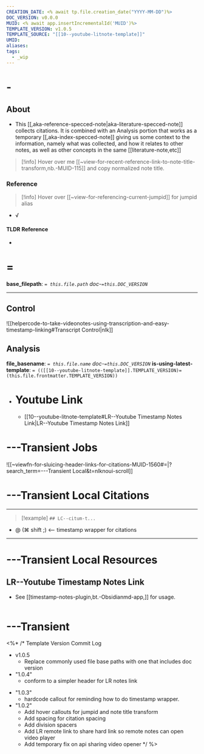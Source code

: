 ```yaml
---
CREATION_DATE: <% await tp.file.creation_date("YYYY-MM-DD")%>
DOC_VERSION: v0.0.0
MUID: <% await app.insertIncrementalId('MUID')%>
TEMPLATE_VERSION: v1.0.5
TEMPLATE_SOURCE: "[[10--youtube-litnote-template]]"
UMID: 
aliases: 
tags:
  - _wip
---
```


# -

## About

* This [[,aka-reference-specced-note|aka-literature-specced-note]] collects citations. It is combined with an Analysis portion that works as a temporary [[,aka-index-specced-note]] giving us some context to the information, namely what was collected, and how it relates to other notes, as well as other concepts in the same [[literature-note,etc]]


> [!info] Hover over me [[~view-for-recent-reference-link-to-note-title-transform,nb.-MUID-115]] and copy normalized note title.

### Reference

> [!info] Hover over [[~view-for-referencing-current-jumpid]] for jumpid alias

* √ 

#### TLDR Reference

* 


# =

**base_filepath**: *`= this.file.path`* *doc-`=this.DOC_VERSION`*

---



## Control

![[helpercode-to-take-videonotes-using-transcription-and-easy-timestamp-linking#Transcript Control|nlk]]


## Analysis

**file_basename**: *`= this.file.name`* *doc-`=this.DOC_VERSION`*
**is-using-latest-template**: `= (([[10--youtube-litnote-template]].TEMPLATE_VERSION)=(this.file.frontmatter.TEMPLATE_VERSION)) `

* # Youtube Link
  * [[10--youtube-litnote-template#LR--Youtube Timestamp Notes Link|LR--Youtube Timestamp Notes Link]]

# ---Transient Jobs

![[~viewfn-for-sluicing-header-links-for-citations-MUID-1560#=|?search_term=---Transient Local&t=nlknoui-scroll]]

# ---Transient Local Citations

---

> [!example] `## LC--citum-t...`
* @ (⌘ shift ;) <-- timestamp wrapper for citations

---




# ---Transient Local Resources

## LR--Youtube Timestamp Notes Link

* See [[timestamp-notes-plugin,bt.-Obsidianmd-app,]] for usage.

```Place-youtube-url-in-me: timestamp-url
```

# ---Transient

<%*
/* Template Version Commit Log
* v1.0.5
  * Replace commonly used file base paths with one that includes doc version
* "1.0.4"
  * conform to a simpler header for LR notes link
- "1.0.3"
  - hardcode callout for reminding how to do timestamp wrapper.
- "1.0.2"
  - Add hover callouts for jumpid and note title transform
  - Add spacing for citation spacing
  - Add division spacers
  - Add LR remote link to share hard link so remote notes can open video player
  - Add temporary fix on api sharing video opener
*/
%>
